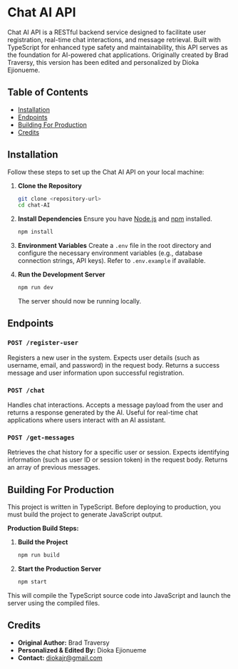 # Chat AI API

Chat AI API is a RESTful backend service designed to facilitate user registration, real-time chat interactions, and message retrieval. Built with TypeScript for enhanced type safety and maintainability, this API serves as the foundation for AI-powered chat applications. Originally created by Brad Traversy, this version has been edited and personalized by Dioka Ejionueme.

## Table of Contents

- [Installation](#installation)
- [Endpoints](#endpoints)
- [Building For Production](#building-for-production)
- [Credits](#credits)

## Installation

Follow these steps to set up the Chat AI API on your local machine:

1. **Clone the Repository**

   ```bash
   git clone <repository-url>
   cd chat-AI
   ```

2. **Install Dependencies**
   Ensure you have [Node.js](https://nodejs.org/) and [npm](https://www.npmjs.com/) installed.

   ```bash
   npm install
   ```

3. **Environment Variables**
   Create a `.env` file in the root directory and configure the necessary environment variables (e.g., database connection strings, API keys). Refer to `.env.example` if available.

4. **Run the Development Server**
   ```bash
   npm run dev
   ```
   The server should now be running locally.

## Endpoints

### `POST /register-user`

Registers a new user in the system. Expects user details (such as username, email, and password) in the request body. Returns a success message and user information upon successful registration.

### `POST /chat`

Handles chat interactions. Accepts a message payload from the user and returns a response generated by the AI. Useful for real-time chat applications where users interact with an AI assistant.

### `POST /get-messages`

Retrieves the chat history for a specific user or session. Expects identifying information (such as user ID or session token) in the request body. Returns an array of previous messages.

## Building For Production

This project is written in TypeScript. Before deploying to production, you must build the project to generate JavaScript output.

**Production Build Steps:**

1. **Build the Project**

   ```bash
   npm run build
   ```

2. **Start the Production Server**
   ```bash
   npm start
   ```

This will compile the TypeScript source code into JavaScript and launch the server using the compiled files.

## Credits

- **Original Author:** Brad Traversy
- **Personalized & Edited By:** Dioka Ejionueme
- **Contact:** diokajr@gmail.com
